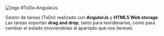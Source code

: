 ![logo](https://raw.github.com/1N0T/images/master/global/1N0T.png)
#ToDo-AngularJs.

Gestor de tareas (ToDo) realizado con **AngularJs** y **HTML5 Web storage**. Las tareas soportan **drag and drop**, tanto para reordenarlas, como para cambiar el estado (moviendolas al apartado que nos iterese).
